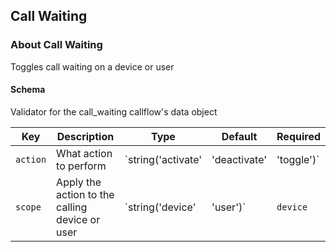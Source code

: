 ## Call Waiting

### About Call Waiting

Toggles call waiting on a device or user

#### Schema

Validator for the call_waiting callflow's data object



Key | Description | Type | Default | Required
--- | ----------- | ---- | ------- | --------
`action` | What action to perform | `string('activate' | 'deactivate' | 'toggle')` | `toggle` | `false`
`scope` | Apply the action to the calling device or user | `string('device' | 'user')` | `device` | `false`



